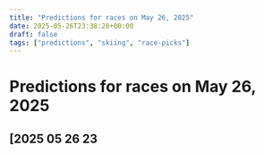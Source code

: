 ```yaml
---
title: "Predictions for races on May 26, 2025"
date: 2025-05-26T23:38:28+00:00
draft: false
tags: ["predictions", "skiing", "race-picks"]
---
```


# Predictions for races on May 26, 2025

## [2025 05 26 23

